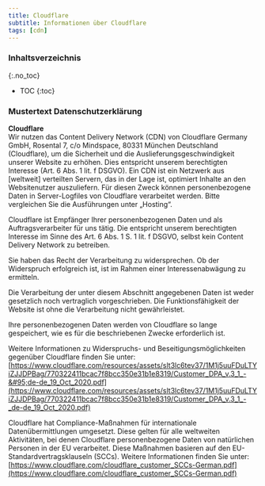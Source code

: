 ```yaml
---
title: Cloudflare
subtitle: Informationen über Cloudflare
tags: [cdn]
---
```

### Inhaltsverzeichnis
{:.no_toc}
* TOC
{:toc}

### Mustertext Datenschutzerklärung
**Cloudflare**  
Wir nutzen das Content Delivery Network (CDN) von Cloudflare Germany GmbH, Rosental 7, c/o Mindspace, 80331 München Deutschland (Cloudflare), um die Sicherheit und die Auslieferungsgeschwindigkeit unserer Website zu erhöhen. Dies entspricht unserem berechtigten Interesse (Art. 6 Abs. 1 lit. f DSGVO). Ein CDN ist ein Netzwerk aus [weltweit] verteilten Servern, das in der Lage ist, optimiert Inhalte an den Websitenutzer auszuliefern. Für diesen Zweck können personenbezogene Daten in Server-Logfiles von Cloudflare verarbeitet werden. Bitte vergleichen Sie die Ausführungen unter „Hosting“.

Cloudflare ist Empfänger Ihrer personenbezogenen Daten und als Auftragsverarbeiter für uns tätig. Die entspricht unserem berechtigten Interesse im Sinne des Art. 6 Abs. 1 S. 1 lit. f DSGVO, selbst kein Content Delivery Network zu betreiben.

Sie haben das Recht der Verarbeitung zu widersprechen. Ob der Widerspruch erfolgreich ist, ist im Rahmen einer Interessenabwägung zu ermitteln.

Die Verarbeitung der unter diesem Abschnitt angegebenen Daten ist weder gesetzlich noch vertraglich vorgeschrieben. Die Funktionsfähigkeit der Website ist ohne die Verarbeitung nicht gewährleistet.

Ihre personenbezogenen Daten werden von Cloudflare so lange gespeichert, wie es für die beschriebenen Zwecke erforderlich ist.

Weitere Informationen zu Widerspruchs- und Beseitigungsmöglichkeiten gegenüber Cloudflare finden Sie unter: [https://www.cloudflare.com/resources/assets/slt3lc6tev37/1M1j5uuFDuLTYiZJJDPBag/770322411bcac7f8bcc350e31b1e8319/Customer_DPA_v.3_1_-&#95;de-de_19_Oct_2020.pdf](https://www.cloudflare.com/resources/assets/slt3lc6tev37/1M1j5uuFDuLTYiZJJDPBag/770322411bcac7f8bcc350e31b1e8319/Customer_DPA_v.3_1_-_de-de_19_Oct_2020.pdf)

Cloudflare hat Compliance-Maßnahmen für internationale Datenübermittlungen umgesetzt. Diese gelten für alle weltweiten Aktivitäten, bei denen Cloudflare personenbezogene Daten von natürlichen Personen in der EU verarbeitet. Diese Maßnahmen basieren auf den EU-Standardvertragsklauseln (SCCs). Weitere Informationen finden Sie unter: [https://www.cloudflare.com/cloudflare_customer_SCCs-German.pdf](https://www.cloudflare.com/cloudflare_customer_SCCs-German.pdf)